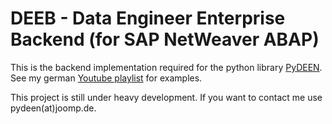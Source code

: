# DEEB - Data Engineer Enterprise Backend (for SAP NetWeaver ABAP)

This is the backend implementation required for the python library [PyDEEN](https://pypi.org/project/pydeen/).
See my german [Youtube playlist](https://www.youtube.com/watch?v=vI-1LB8aGEk&list=PLZuRPI65PREqKylEc1zNXLYa3_2N0uaDu) for examples.

This project is still under heavy development. If you want to contact me use pydeen(at)joomp.de.
